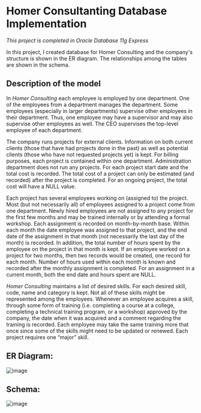 # Homer Consultanting Database Implementation

_This project is completed in Oracle Database 11g Express_

In this project, I created database for Homer Consulting and the company's structure is shown in the ER diagram. The relationships among the tables are shown in the schema.

## Description of the model

In _Homer Consulting_ each employee is employed by one department. One of the employees
from a department manages the department. Some employees (especially in larger departments)
supervise other employees in their department. Thus, one employee may have a supervisor and
may also supervise other employees as well. The CEO supervises the top-level employee of
each department.

The company runs projects for external clients. Information on both current clients (those that
have had projects done in the past) as well as potential clients (those who have not requested
projects yet) is kept. For billing purposes, each project is contained within one department.
Administration department does not run any projects. For each project start date and the total
cost is recorded. The total cost of a project can only be estimated (and recorded) after the project
is completed. For an ongoing project, the total cost will have a NULL value.

Each project has several employees working on (assigned to) the project. Most (but not
necessarily all) of employees assigned to a project come from one department. Newly hired
employees are not assigned to any project for the first few months and may be trained internally
or by attending a formal workshop. Each assignment is recorded on month-by-month base.
Within each month the date employee was assigned to that project, and the end date of the
assignment in that month (not necessarily the last day of the month) is recorded. In addition, the
total number of hours spent by the employee on the project in that month is kept. If an employee
worked on a project for two months, then two records would be created, one record for each
month. Number of hours used within each month is known and recorded after the monthly
assignment is completed. For an assignment in a current month, both the end date and hours
spent are NULL.

_Homer Consulting_ maintains a list of desired skills. For each desired skill, code, name and
category is kept. Not all of these skills might be represented among the employees. Whenever
an employee acquires a skill, through some form of training (i.e. completing a course at a
college, completing a technical training program, or a workshop) approved by the company, the
date when it was acquired and a comment regarding the training is recorded. Each employee
may take the same training more that once since some of the skills might need to be updated or
renewed. Each project requires one “major” skill.


## ER Diagram:

![image](https://user-images.githubusercontent.com/35508198/152398498-9d835717-e848-4a9d-9eeb-d677820e5758.png)


## Schema: 

![image](https://user-images.githubusercontent.com/35508198/152398127-0cf59c38-d583-4401-95ed-ed50fef9f634.png)
